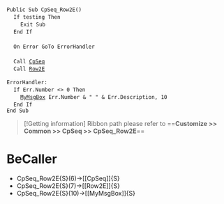 &nbsp;  &nbsp;  &nbsp;  &nbsp;  
`Public Sub CpSeq_Row2E()`  
&nbsp;&nbsp;&nbsp;&nbsp;`If testing Then`  
&nbsp;&nbsp;&nbsp;&nbsp;&nbsp;&nbsp;&nbsp;&nbsp;`Exit Sub`  
&nbsp;&nbsp;&nbsp;&nbsp;`End If`  
&nbsp;  &nbsp;  &nbsp;  &nbsp;  
&nbsp;&nbsp;&nbsp;&nbsp;`On Error GoTo ErrorHandler`  
&nbsp;  &nbsp;  &nbsp;  &nbsp;  
&nbsp;&nbsp;&nbsp;&nbsp;`Call `[`CpSeq`](CpSeq)  
&nbsp;&nbsp;&nbsp;&nbsp;`Call `[`Row2E`](Row2E)  
&nbsp;  &nbsp;  &nbsp;  &nbsp;  
`ErrorHandler:`  
&nbsp;&nbsp;&nbsp;&nbsp;`If Err.Number <> 0 Then`  
&nbsp;&nbsp;&nbsp;&nbsp;&nbsp;&nbsp;&nbsp;&nbsp;[`MyMsgBox`](MyMsgBox)` Err.Number & " " & Err.Description, 10`  
&nbsp;&nbsp;&nbsp;&nbsp;`End If`  
`End Sub`  


> [!Getting information]
> Ribbon path please refer to ==**Customize >> Common >> CpSeq >> CpSeq_Row2E**==


# BeCaller
- CpSeq_Row2E{S}(6)->[[CpSeq]]{S}
- CpSeq_Row2E{S}(7)->[[Row2E]]{S}
- CpSeq_Row2E{S}(10)->[[MyMsgBox]]{S}

